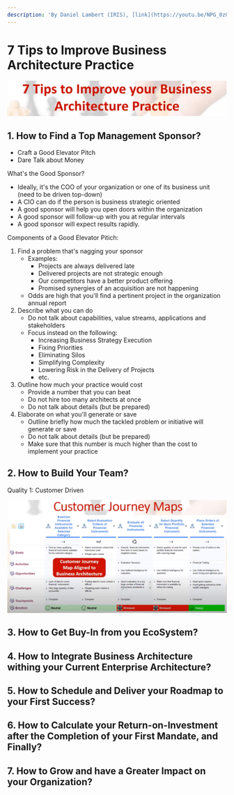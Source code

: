 ```yaml
---
description: 'By Daniel Lambert (IRIS), [link](https://youtu.be/NPG_0zQLRPk)'
---
```


# 7 Tips to Improve Business Architecture Practice

![](.gitbook/assets/image.png)

## 1. How to Find a Top Management Sponsor?

* Craft a Good Elevator Pitch
* Dare Talk about Money

What's the Good Sponsor?

* Ideally, it's the COO of your organization or one of its business unit \(need to be driven top-down\)
* A CIO can do if the person is business strategic oriented
* A good sponsor will help you open doors within the organization
* A good sponsor will follow-up with you at regular intervals
* A good sponsor will expect results rapidly.

Components of a Good Elevator Pitich:

1. Find a problem that's nagging your sponsor
   * Examples:
     * Projects are always delivered late
     * Delivered projects are not strategic enough
     * Our competitors have a better product offering
     * Promised synergies of an acquisition are not happening
   * Odds are high that you'll find a pertinent project in the organization annual report
2. Describe what you can do
   * Do not talk about capabilities, value streams, applications and stakeholders
   * Focus instead on the following:
     * Increasing Business Strategy Execution
     * Fixing Priorities
     * Eliminating Silos
     * Simplifying Complexity
     * Lowering Risk in the Delivery of Projects
     * etc.
3. Outline how much your practice would cost
   * Provide a number that you can beat
   * Do not hire too many architects at once
   * Do not talk about details \(but be prepared\)
4. Elaborate on what you'll generate or save
   * Outline briefly how much the tackled problem or initiative will generate or save
   * Do not talk about details \(but be prepared\)
   * Make sure that this number is much higher than the cost to implement your practice

## 2. How to Build Your Team?

Quality 1: Customer Driven

![Customer Journey Maps](.gitbook/assets/image%20%281%29.png)



## 3. How to Get Buy-In from you EcoSystem?

## 4. How to Integrate Business Architecture withing your Current Enterprise Architecture?

## 5. How to Schedule and Deliver your Roadmap to your First Success?

## 6. How to Calculate your Return-on-Investment after the Completion of your First Mandate, and Finally?

## 7. How to Grow and have a Greater Impact on your Organization?



